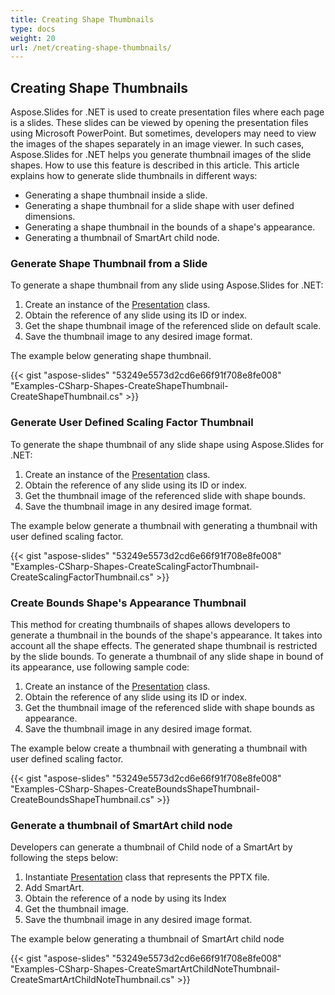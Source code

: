 ```yaml
---
title: Creating Shape Thumbnails
type: docs
weight: 20
url: /net/creating-shape-thumbnails/
---
```


## **Creating Shape Thumbnails**
Aspose.Slides for .NET is used to create presentation files where each page is a slides. These slides can be viewed by opening the presentation files using Microsoft PowerPoint. But sometimes, developers may need to view the images of the shapes separately in an image viewer. In such cases, Aspose.Slides for .NET helps you generate thumbnail images of the slide shapes. How to use this feature is described in this article.
This article explains how to generate slide thumbnails in different ways:

- Generating a shape thumbnail inside a slide.
- Generating a shape thumbnail for a slide shape with user defined dimensions.
- Generating a shape thumbnail in the bounds of a shape's appearance.
- Generating a thumbnail of SmartArt child node.
### **Generate Shape Thumbnail from a Slide**
To generate a shape thumbnail from any slide using Aspose.Slides for .NET:

1. Create an instance of the [Presentation](http://www.aspose.com/api/net/slides/aspose.slides/presentation) class.
1. Obtain the reference of any slide using its ID or index.
1. Get the shape thumbnail image of the referenced slide on default scale.
1. Save the thumbnail image to any desired image format.

The example below generating shape thumbnail.

{{< gist "aspose-slides" "53249e5573d2cd6e66f91f708e8fe008" "Examples-CSharp-Shapes-CreateShapeThumbnail-CreateShapeThumbnail.cs" >}}
### **Generate User Defined Scaling Factor Thumbnail**
To generate the shape thumbnail of any slide shape using Aspose.Slides for .NET:

1. Create an instance of the [Presentation](http://www.aspose.com/api/net/slides/aspose.slides/presentation) class.
1. Obtain the reference of any slide using its ID or index.
1. Get the thumbnail image of the referenced slide with shape bounds.
1. Save the thumbnail image in any desired image format.

The example below generate a thumbnail with generating a thumbnail with user defined scaling factor.

{{< gist "aspose-slides" "53249e5573d2cd6e66f91f708e8fe008" "Examples-CSharp-Shapes-CreateScalingFactorThumbnail-CreateScalingFactorThumbnail.cs" >}}
### **Create Bounds Shape's Appearance Thumbnail**
This method for creating thumbnails of shapes allows developers to generate a thumbnail in the bounds of the shape's appearance. It takes into account all the shape effects. The generated shape thumbnail is restricted by the slide bounds. To generate a thumbnail of any slide shape in bound of its appearance, use following sample code:

1. Create an instance of the [Presentation](http://www.aspose.com/api/net/slides/aspose.slides/presentation) class.
1. Obtain the reference of any slide using its ID or index.
1. Get the thumbnail image of the referenced slide with shape bounds as appearance.
1. Save the thumbnail image in any desired image format.

The example below create a thumbnail with generating a thumbnail with user defined scaling factor.

{{< gist "aspose-slides" "53249e5573d2cd6e66f91f708e8fe008" "Examples-CSharp-Shapes-CreateBoundsShapeThumbnail-CreateBoundsShapeThumbnail.cs" >}}
### **Generate a thumbnail of SmartArt child node**
Developers can generate a thumbnail of Child node of a SmartArt by following the steps below:

1. Instantiate [Presentation](http://www.aspose.com/api/net/slides/aspose.slides/presentation) class that represents the PPTX file.
1. Add SmartArt.
1. Obtain the reference of a node by using its Index
1. Get the thumbnail image.
1. Save the thumbnail image in any desired image format.

The example below generating a thumbnail of SmartArt child node

{{< gist "aspose-slides" "53249e5573d2cd6e66f91f708e8fe008" "Examples-CSharp-Shapes-CreateSmartArtChildNoteThumbnail-CreateSmartArtChildNoteThumbnail.cs" >}}
